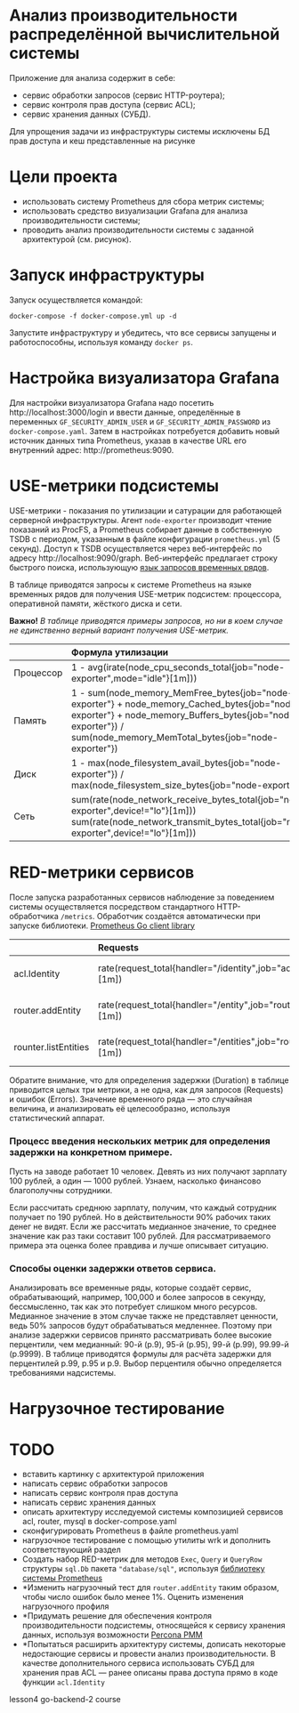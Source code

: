 # Анализ производительности распределённой вычислительной системы

Приложение для анализа содержит в себе:
- сервис обработки запросов (сервис HTTP-роутера);
- сервис контроля прав доступа (сервис ACL);
- сервис хранения данных (СУБД).

Для упрощения задачи из инфраструктуры системы исключены БД прав доступа и кеш представленные на рисунке


# Цели проекта
 - использовать систему Prometheus для сбора метрик системы;
 - использовать средство визуализации Grafana для анализа производительности системы;
 - проводить анализ производительности системы с заданной архитектурой (см. рисунок).

# Запуск инфраструктуры
Запуск осуществляется командой: 

`docker-compose -f docker-compose.yml up -d`  

Запустите инфраструктуру и убедитесь, что все сервисы запущены и работоспособны, используя команду `docker ps`.

# Настройка визуализатора Grafana

Для настройки визуализатора Grafana надо посетить http://localhost:3000/login и ввести данные, определённые в переменных `GF_SECURITY_ADMIN_USER` и `GF_SECURITY_ADMIN_PASSWORD` из `docker-compose.yaml`. Затем в настройках потребуется добавить новый источник данных типа Prometheus, указав в качестве URL его внутренний адрес: http://prometheus:9090.

# USE-метрики подсистемы

USE-метрики - показания по утилизации и сатурации для работающей серверной инфраструктуры. Агент `node-exporter` производит чтение показаний из ProcFS, а Prometheus собирает данные в собственную TSDB с периодом, указанным в файле конфигурации `prometheus.yml` (5 секунд). Доступ к TSDB осуществляется через веб-интерфейс по адресу http://localhost:9090/graph. Веб-интерфейс предлагает строку быстрого поиска, использующую [язык запросов временных рядов](https://prometheus.io/docs/prometheus/latest/querying/basics/).


В таблице  приводятся запросы к системе Prometheus на языке временных рядов для получения USE-метрик подсистем: процессора, оперативной памяти, жёсткого диска и сети.

  **Важно!** *В таблице приводятся примеры запросов, но ни в коем случае не единственно верный вариант получения USE-метрик.*
  
  |        | Формула утилизации                | Формула сатурации |
| ------------- |:------------------| :-----|
| Процессор     | 1 - avg(irate(node_cpu_seconds_total{job="node-exporter",mode="idle"}[1m]))    | sum(node_load1{job="node-exporter"}) |
| Память     | 1 - sum(node_memory_MemFree_bytes{job="node-exporter"} + node_memory_Cached_bytes{job="node-exporter"} + node_memory_Buffers_bytes{job="node-exporter"}) / sum(node_memory_MemTotal_bytes{job="node-exporter"}) |   sum(rate(node_vmstat_pgpgin{job="node-exporter"}[1m]) + rate(node_vmstat_pgpgout{job="node-exporter"}[1m])) |
| Диск  | 1 - max(node_filesystem_avail_bytes{job="node-exporter"}) / max(node_filesystem_size_bytes{job="node-exporter"})         |    sum(rate(node_disk_reads_completed_total[1m]) + rate(node_disk_writes_completed_total[1m])) |
| Сеть | sum(rate(node_network_receive_bytes_total{job="node-exporter",device!="lo"}[1m]))  sum(rate(node_network_transmit_bytes_total{job="node-exporter",device!="lo"}[1m])) | sum(rate(node_network_receive_drop_total{job="node-exporter",device!="lo"}[1m]))  sum(rate(node_network_transmit_drop_total{job="node-exporter",device!="lo"}[1m])) |

# RED-метрики сервисов

После запуска разработанных сервисов наблюдение за поведением системы осуществляется посредством стандартного HTTP-обработчика `/metrics`. Обработчик создаётся автоматически при запуске библиотеки. [Prometheus Go client library](https://github.com/prometheus/client_golang)

|        | Requests               | Errors | Duration |
| ------------- |:------------------|:-----|:-----|
| acl.Identity     | rate(request_total{handler="/identity",job="acl",method="GET"}[1m])    | rate(errors_total{handler="/identity",job="acl",method="GET"}[1m]) | duration_seconds{handler="/identity",job="acl",method="GET",status="200",quantile="0.99"}  duration_seconds{handler="/identity",job="acl",method="GET",status="200",quantile="0.95"}  duration_seconds{handler="/identity",job="acl",method="GET",status="200",quantile="0.9"}|
| router.addEntity    | rate(request_total{handler="/entity",job="router",method="POST"}[1m]) |   rate(errors_total{handler="/entity",job="router",method="POST"}[1m]) | duration_seconds{handler="/entity",job="router",method="POST",status="200",quantile="0.99"}  duration_seconds{handler="/entity",job="router",method="POST",status="200",quantile="0.95"}  duration_seconds{handler="/entity",job="router",method="POST",status="200",quantile="0.9"} |
| rounter.listEntities  | rate(request_total{handler="/entities",job="router",method="GET"}[1m])         |  rate(errors_total{handler="/entities",job="router",method="GET"}[1m])  | duration_seconds{job="router",method="GET",status="200",quantile="0.99"}  duration_seconds{job="router",method="GET",status="200",quantile="0.95"}  duration_seconds{job="router",method="GET",status="200",quantile="0.9"} |

Обратите внимание, что для определения задержки (Duration) в таблице приводится целых три метрики, а не одна, как для запросов (Requests) и ошибок (Errors). Значение временного ряда — это случайная величина, и анализировать её целесообразно, используя статистический аппарат.

### Процесс введения нескольких метрик для определения задержки на конкретном примере. 

Пусть на заводе работает 10 человек. Девять из них получают зарплату 100 рублей, а один — 1000 рублей. Узнаем, насколько финансово благополучны сотрудники.

Если рассчитать среднюю зарплату, получим, что каждый сотрудник получает по 190 рублей. Но в действительности 90% рабочих таких денег не видят. Если же рассчитать медианное значение, то среднее значение как раз таки составит 100 рублей. Для рассматриваемого примера эта оценка более правдива и лучше описывает ситуацию.


### Способы оценки задержки ответов сервиса.

Анализировать все временные ряды, которые создаёт сервис, обрабатывающий, например, 100,000 и более запросов в секунду, бессмысленно, так как это потребует слишком много ресурсов. Медианное значение в этом случае также не представляет ценности, ведь 50% запросов будут обрабатываться медленнее. Поэтому при анализе задержки сервисов принято рассматривать более высокие перцентили, чем медианный:  90-й (p.9), 95-й (p.95), 99-й (p.99), 99.99-й (p.9999). В таблице приводятся формулы для расчёта задержки для перцентилей p.99, p.95 и p.9. Выбор перцентиля обычно определяется требованиями надсистемы.

# Нагрузочное тестирование


# TODO
- вставить картинку с архитектурой приложения
- написать сервис обработки запросов 
- написать сервис контроля прав доступа
- написать сервис хранения данных
- описать архитектуру исследуемой системы композицией сервисов acl, router, mysql в docker-compose.yaml
- сконфигурировать Prometheus в файле prometheus.yaml
- нагрузочное тестирование с помощью утилиты wrk и дополнить соответствующий раздел
- Создать набор RED-метрик для методов `Exec`, `Query` и `QueryRow` структуры `sql.Db` пакета `"database/sql"`, используя [библиотеку системы Prometheus](https://github.com/prometheus/client_golang)
- *Изменить нагрузочный тест для `router.addEntity` таким образом, чтобы число ошибок было менее 1%. Оценить изменения нагрузочного профиля
- *Придумать решение для обеспечения контроля производительности подсистемы, относящейся к сервису хранения данных, используя возможности [Percona PMM](https://www.percona.com/doc/percona-monitoring-and-management/deploy/server/docker.html)
- *Попытаться расширить архитектуру системы, дописать некоторые недостающие сервисы и провести анализ производительности. В качестве дополнительного сервиса использовать СУБД для хранения прав ACL — ранее описаны права доступа прямо в коде функции `acl.Identity`

lesson4 go-backend-2  course
